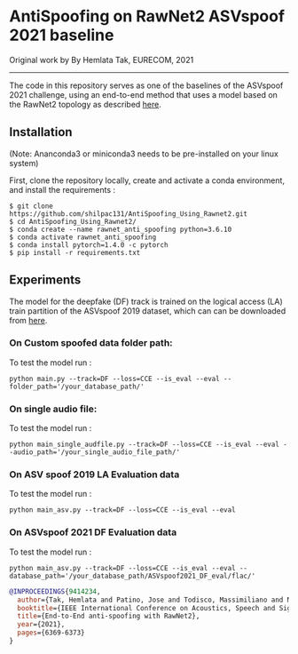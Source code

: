 # AntiSpoofing on RawNet2 ASVspoof 2021 baseline

Original work by By Hemlata Tak, EURECOM, 2021

------

The code in this repository serves as one of the baselines of the ASVspoof 2021 challenge, using an end-to-end method that uses a model based on the RawNet2 topology as described [here](https://arxiv.org/abs/2011.01108).

## Installation
(Note: Ananconda3 or miniconda3 needs to be pre-installed on your linux system)

First, clone the repository locally, create and activate a conda environment, and install the requirements :

```
$ git clone https://github.com/shilpac131/AntiSpoofing_Using_Rawnet2.git
$ cd AntiSpoofing_Using_Rawnet2/
$ conda create --name rawnet_anti_spoofing python=3.6.10
$ conda activate rawnet_anti_spoofing
$ conda install pytorch=1.4.0 -c pytorch
$ pip install -r requirements.txt
```

## Experiments

The model for the deepfake (DF) track is trained on the logical access (LA) train  partition of the ASVspoof 2019 dataset, which can can be downloaded from [here](https://datashare.is.ed.ac.uk/handle/10283/3336).

###  On Custom spoofed data folder path:
To test the model run :
```
python main.py --track=DF --loss=CCE --is_eval --eval --folder_path='/your_database_path/'
```

###  On single audio file:
To test the model run :
```
python main_single_audfile.py --track=DF --loss=CCE --is_eval --eval --audio_path='/your_single_audio_file_path/'
```

### On ASV spoof 2019 LA Evaluation data
To test the model run :
```
python main_asv.py --track=DF --loss=CCE --is_eval --eval
```

###  On ASVspoof 2021 DF Evaluation data
To test the model run :
```
python main_asv.py --track=DF --loss=CCE --is_eval --eval --database_path='/your_database_path/ASVspoof2021_DF_eval/flac/'
```


```bibtex
@INPROCEEDINGS{9414234,
  author={Tak, Hemlata and Patino, Jose and Todisco, Massimiliano and Nautsch, Andreas and Evans, Nicholas and Larcher, Anthony},
  booktitle={IEEE International Conference on Acoustics, Speech and Signal Processing (ICASSP)}, 
  title={End-to-End anti-spoofing with RawNet2}, 
  year={2021},
  pages={6369-6373}
}

```

